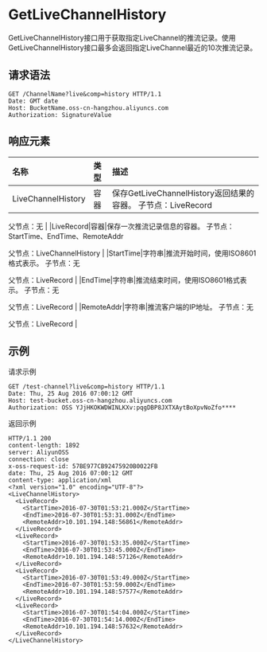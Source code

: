 # GetLiveChannelHistory

GetLiveChannelHistory接口用于获取指定LiveChannel的推流记录。使用GetLiveChannelHistory接口最多会返回指定LiveChannel最近的10次推流记录。

## 请求语法

```
GET /ChannelName?live&comp=history HTTP/1.1
Date: GMT date
Host: BucketName.oss-cn-hangzhou.aliyuncs.com
Authorization: SignatureValue
```

## 响应元素

|名称|类型|描述|
|:-|:-|:-|
|LiveChannelHistory|容器|保存GetLiveChannelHistory返回结果的容器。 子节点：LiveRecord

父节点：无 |
|LiveRecord|容器|保存一次推流记录信息的容器。 子节点：StartTime、EndTime、RemoteAddr

父节点：LiveChannelHistory |
|StartTime|字符串|推流开始时间，使用ISO8601格式表示。 子节点：无

父节点：LiveRecord |
|EndTime|字符串|推流结束时间，使用ISO8601格式表示。 子节点：无

父节点：LiveRecord |
|RemoteAddr|字符串|推流客户端的IP地址。 子节点：无

父节点：LiveRecord |

## 示例

请求示例

```
GET /test-channel?live&comp=history HTTP/1.1
Date: Thu, 25 Aug 2016 07:00:12 GMT
Host: test-bucket.oss-cn-hangzhou.aliyuncs.com
Authorization: OSS YJjHKOKWDWINLKXv:pqgDBP8JXTXAytBoXpvNoZfo****
```

返回示例

```
HTTP/1.1 200
content-length: 1892
server: AliyunOSS
connection: close
x-oss-request-id: 57BE977CB92475920B0022FB
date: Thu, 25 Aug 2016 07:00:12 GMT
content-type: application/xml
<?xml version="1.0" encoding="UTF-8"?>
<LiveChannelHistory>
  <LiveRecord>
    <StartTime>2016-07-30T01:53:21.000Z</StartTime>
    <EndTime>2016-07-30T01:53:31.000Z</EndTime>
    <RemoteAddr>10.101.194.148:56861</RemoteAddr>
  </LiveRecord>
  <LiveRecord>
    <StartTime>2016-07-30T01:53:35.000Z</StartTime>
    <EndTime>2016-07-30T01:53:45.000Z</EndTime>
    <RemoteAddr>10.101.194.148:57126</RemoteAddr>
  </LiveRecord>
  <LiveRecord>
    <StartTime>2016-07-30T01:53:49.000Z</StartTime>
    <EndTime>2016-07-30T01:53:59.000Z</EndTime>
    <RemoteAddr>10.101.194.148:57577</RemoteAddr>
  </LiveRecord>
  <LiveRecord>
    <StartTime>2016-07-30T01:54:04.000Z</StartTime>
    <EndTime>2016-07-30T01:54:14.000Z</EndTime>
    <RemoteAddr>10.101.194.148:57632</RemoteAddr>
  </LiveRecord>
</LiveChannelHistory>
```

